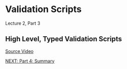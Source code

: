 # Validation Scripts

Lecture 2, Part 3

## High Level, Typed Validation Scripts

[Source
Video](https://www.youtube.com/watch?v=HoB_PqeZPNc&list=PLNEK_Ejlx3x0mhPmOjPSHZPtTFpfJo3Nd&index=3)



[NEXT: Part 4: Summary](./04-summary.md)
